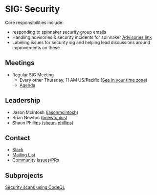 # SIG: Security

Core responsibilities include:
* responding to spinnaker security group emails
* Handling advisories & security incidents for spinnaker [Advisories link](https://github.com/spinnaker/spinnaker/security/advisories)
* Labeling issues for security sig and helping lead discussions around improvements on these


## Meetings

* Regular SIG Meeting
  * Every other Thursday, 11 AM US/Pacific ([See in your time zone](https://www.thetimezoneconverter.com/?t=11am&tz=San%20Francisco))
  * [Agenda](https://docs.google.com/document/d/1GhzhmG7ZytJBfW2lontOSBxVghgNZmxstF49SoocTDQ/edit#heading=h.ilm7rdxf4d42)

## Leadership

* Jason McIntosh ([jasonmcintosh](https://github.com/jasonmcintosh/))
* Brian Newton ([bnewtonius](https://github.com/bnewtonius/))
* Shaun Phillips ([shaun-phillips](https://github.com/shaun-phillips))

## Contact

* [Slack](http://spinnakerteam.slack.com/messages/sig-security)
* [Mailing List](https://groups.google.com/a/spinnaker.io/forum/#!forum/sig-security)
* [Community Issues/PRs](https://github.com/spinnaker/spinnaker/labels/sig%2Fsecurity)

## Subprojects

[Security scans using CodeQL](https://github.com/spinnaker/governance/blob/master/rfc/security-scans.md)
